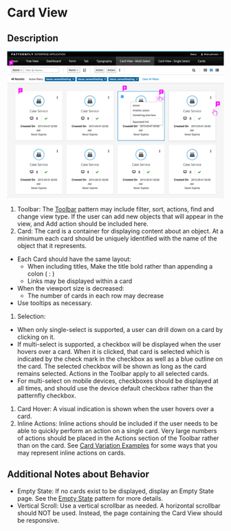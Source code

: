 # Card View

## Description

![Card View](img/card-view-callout.png)

1. Toolbar: The [Toolbar](https://www.patternfly.org/pattern-library/forms-and-controls/toolbar/#_) pattern may include filter, sort, actions, find and change view type. If the user can add new objects that will appear in the view, and Add action should be included here.
1. Card: The card is a container for displaying content about an object. At a minimum each card should be uniquely identified with the name of the object that it represents.
  - Each Card should have the same layout:
    - When including titles, Make the title bold rather than appending a colon ( : )
    - Links may be displayed within a card
  - When the viewport size is decreased:
    - The number of cards in each row may decrease
  - Use tooltips as necessary.
1. Selection:
  - When only single-select is supported, a user can drill down on a card by clicking on it.
  - If multi-select is supported, a checkbox will be displayed when the user hovers over a card. When it is clicked, that card is selected which is indicated by the check mark in the checkbox as well as a blue outline on the card. The selected checkbox will be shown as long as the card remains selected. Actions in the Toolbar apply to all selected cards.
  - For multi-select on mobile devices, checkboxes should be displayed at all times, and should use the device default checkbox rather than the patternfly checkbox.
1. Card Hover: A visual indication is shown when the user hovers over a card.
1. Inline Actions: Inline actions should be included if the user needs to be able to quickly perform an action on a single card. Very large numbers of actions should be placed in the Actions section of the Toolbar rather than on the card. See [Card Variation Examples](https://www.patternfly.org/pattern-library/content-views/card-view/#/api) for some ways that you may represent inline actions on cards.

## Additional Notes about Behavior

- Empty State: If no cards exist to be displayed, display an Empty State page. See the [Empty State](https://www.patternfly.org/pattern-library/communication/empty-state/#_) pattern for more details.
- Vertical Scroll: Use a vertical scrollbar as needed. A horizontal scrollbar should NOT be used. Instead, the page containing the Card View should be responsive.
